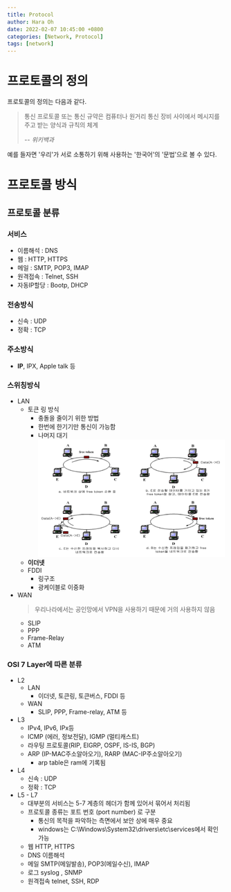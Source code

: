 ```yaml
---
title: Protocol
author: Hara Oh
date: 2022-02-07 10:45:00 +0800
categories: [Network, Protocol]
tags: [network]
---
```

# 프로토콜의 정의

프로토콜의 정의는 다음과 같다.

> 통신 프로토콜 또는 통신 규약은 컴퓨터나 원거리 통신 장비 사이에서 메시지를 주고 받는 양식과 규칙의 체계
> 
> -- <cite>위키백과</cite>


예를 들자면 '우리'가 서로 소통하기 위해 사용하는 '한국어'의 '문법'으로 볼 수 있다.

# 프로토콜 방식 

## 프로토콜 분류
### 서비스 
- 이름해석 : DNS
- 웹 : HTTP, HTTPS
- 메일 : SMTP, POP3, IMAP
- 원격접속 : Telnet, SSH
- 자동IP할당 : Bootp, DHCP
### 전송방식
- 신속 : UDP
- 정확 : TCP
### 주소방식
- **IP**, IPX, Apple talk 등
### 스위칭방식
- LAN
  - 토큰 링 방식 
    - 충돌을 줄이기 위한 방법 
    - 한번에 한기기만 통신이 가능함
    - 나머지 대기
    ![Untitled](/assets/img/network01/Untitled_02.png)
  - **이더넷**
  - FDDI
    - 링구조
    - 광케이블로 이중화
- WAN 
  > 우리나라에서는 공인망에서 VPN을 사용하기 때문에 거의 사용하지 않음
  - SLIP
  - PPP
  - Frame-Relay
  - ATM
### OSI 7 Layer에 따른 분류
- L2
    - LAN
        - 이더넷, 토큰링, 토큰버스, FDDI 등
    - WAN
        - SLIP, PPP, Frame-relay, ATM 등
- L3
    - IPv4, IPv6, IPx등
    - ICMP (에러, 정보전달), IGMP (멀티캐스트)
    - 라우팅 프로토콜(RIP, EIGRP, OSPF, IS-IS, BGP)
    - ARP (IP-MAC주소알아오기), RARP (MAC-IP주소알아오기)
        - arp table은 ram에 기록됨
- L4
  - 신속 : UDP
  - 정확 : TCP
- L5 - L7
    - 대부분의 서비스는 5-7 계층의 헤더가 함께 있어서 묶어서 처리됨
    - 프로토콜 종류는 포트 번호 (port number) 로 구분
        - 통신의 목적을 파악하는 측면에서 보안 상에 매우 중요
        - windows는 C:\Windows\System32\drivers\etc\services에서 확인 가능
    - 웹 HTTP, HTTPS
    - DNS 이름해석
    - 메일 SMTP(메일발송), POP3(메일수신), IMAP
    - 로그 syslog , SNMP
    - 원격접속 telnet, SSH, RDP